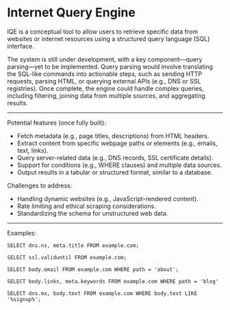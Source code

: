 Internet Query Engine
=====================

IQE is a conceptual tool to allow users to retrieve specific data from websites or internet resources using a structured query language (SQL) interface.

The system is still under development, with a key component—query parsing—yet to be implemented. Query parsing would involve translating the SQL-like commands into actionable steps, such as sending HTTP requests, parsing HTML, or querying external APIs (e.g., DNS or SSL registries). Once complete, the engine could handle complex queries, including filtering, joining data from multiple sources, and aggregating results.

---

Potential features (once fully built):
- Fetch metadata (e.g., page titles, descriptions) from HTML headers.
- Extract content from specific webpage paths or elements (e.g., emails, text, links).
- Query server-related data (e.g., DNS records, SSL certificate details).
- Support for conditions (e.g., WHERE clauses) and multiple data sources.
- Output results in a tabular or structured format, similar to a database.

Challenges to address:
- Handling dynamic websites (e.g., JavaScript-rendered content).
- Rate limiting and ethical scraping considerations.
- Standardizing the schema for unstructured web data.

---

Examples:
```
SELECT dns.ns, meta.title FROM example.com;
```
```
SELECT ssl.validuntil FROM example.com;
```
```
SELECT body.email FROM example.com WHERE path = 'about';
```
```
SELECT body.links, meta.keywords FROM example.com WHERE path = 'blog'
```
```
SELECT dns.mx, body.text FROM example.com WHERE body.text LIKE '%signup%';
```

